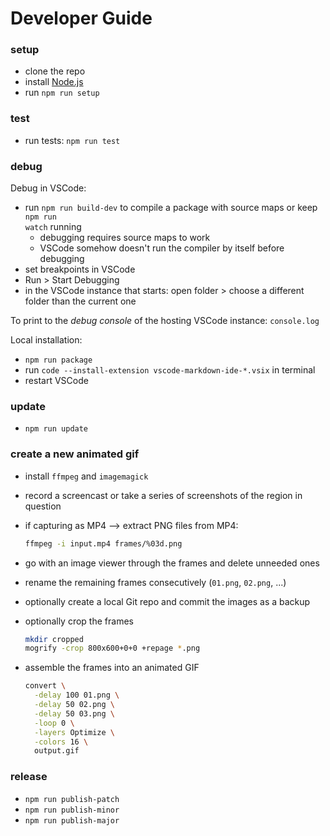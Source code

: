 # Developer Guide

### setup

- clone the repo
- install [Node.js](https://nodejs.org)
- run <code type="npm/script-call">npm run setup</code>

### test

- run tests: <code type="npm/script-call">npm run test</code>

### debug

Debug in VSCode:

- run <code type="npm/script-call">npm run build-dev</code> to compile a package
  with source maps or keep <code type="npm/script-call">npm run watch</code>
  running
  - debugging requires source maps to work
  - VSCode somehow doesn't run the compiler by itself before debugging
- set breakpoints in VSCode
- Run > Start Debugging
- in the VSCode instance that starts: open folder > choose a different folder
  than the current one

To print to the _debug console_ of the hosting VSCode instance: `console.log`

Local installation:

- <code type="npm/script-call">npm run package</code>
- run `code --install-extension vscode-markdown-ide-*.vsix` in terminal
- restart VSCode

### update

- <code type="npm/script-call">npm run update</code>

### create a new animated gif

- install `ffmpeg` and `imagemagick`
- record a screencast or take a series of screenshots of the region in question
- if capturing as MP4 --> extract PNG files from MP4:

  ```bash
  ffmpeg -i input.mp4 frames/%03d.png
  ```
- go with an image viewer through the frames and delete unneeded ones
- rename the remaining frames consecutively (`01.png`, `02.png`, ...)
- optionally create a local Git repo and commit the images as a backup
- optionally crop the frames

  ```bash
  mkdir cropped
  mogrify -crop 800x600+0+0 +repage *.png
  ```
- assemble the frames into an animated GIF

  ```bash
  convert \
    -delay 100 01.png \
    -delay 50 02.png \
    -delay 50 03.png \
    -loop 0 \
    -layers Optimize \
    -colors 16 \
    output.gif
  ```

### release

- <code type="npm/script-call">npm run publish-patch</code>
- <code type="npm/script-call">npm run publish-minor</code>
- <code type="npm/script-call">npm run publish-major</code>
